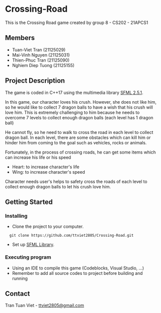 # Crossing-Road
This is the Crossing Road game created by group 8 - CS202 - 21APCS1

## Members
- Tuan-Viet Tran (21125029)
- Mai-Vinh Nguyen (21125031)
- Thien-Phuc Tran (21125090)
- Nghiem Diep Tuong (21125155)

## Project Description
The game is coded in C++17 using the multimedia library [SFML 2.5.1](https://www.sfml-dev.org/index.php).

In this game, our character loves his crush. However, she does not like him, so he would like to collect 7 dragon balls to have a wish that his crush will love him. This is extremely challenging to him because he needs to overcome 7 levels to collect enough dragon balls (each level has 1 dragon ball)

He cannot fly, so he need to walk to cross the road in each level to collect dragon ball. In each level, there are some obstacles which can kill him or hinder him from coming to the goal such as vehicles, rocks or animals.

Fortunately, in the process of crossing roads, he can get some items which can increase his life or his speed
* Heart: to increase character's life
* Wing: to increase character's speed

Character needs user's helps to safety cross the roads of each level to collect enough dragon balls to let his crush love him.

## Getting Started
### Installing
* Clone the project to your computer. 
```
  git clone https://github.com/ttviet2805/Crossing-Road.git
```
* Set up [SFML Library](https://www.sfml-dev.org/tutorials/2.5/start-vc.php).

### Executing program
* Using an IDE to compile this game (Codeblocks, Visual Studio, ...)
* Remember to add all source codes to project before building and running

## Contact
Tran Tuan Viet - ttviet2805@gmail.com
